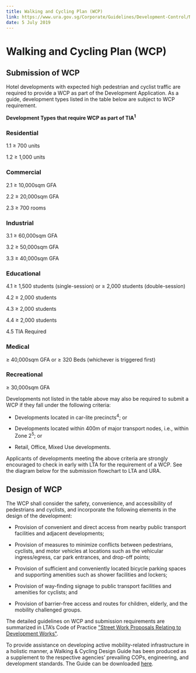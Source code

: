 ```yaml
---
title: Walking and Cycling Plan (WCP)
link: https://www.ura.gov.sg/Corporate/Guidelines/Development-Control/Non-Residential/Hotel/WCP
date: 5 July 2019
---
```


# Walking and Cycling Plan (WCP)



## Submission of WCP



Hotel developments with expected high pedestrian and cyclist traffic are required to provide a WCP as part of the Development Application. As a guide, development types listed in the table below are subject to WCP requirement.



**Development Types that require WCP as part of TIA<sup>1</sup>**



### Residential

1.1 ≥ 700 units  

1.2 ≥ 1,000 units  



### Commercial

2.1 ≥ 10,000sqm GFA  

2.2 ≥ 20,000sqm GFA  

2.3 ≥ 700 rooms  



### Industrial

3.1 ≥ 60,000sqm GFA  

3.2 ≥ 50,000sqm GFA  

3.3 ≥ 40,000sqm GFA  



### Educational

4.1 ≥ 1,500 students (single-session) or ≥ 2,000 students (double-session)  

4.2 ≥ 2,000 students  

4.3 ≥ 2,000 students  

4.4 ≥ 2,000 students  

4.5 TIA Required  



### Medical

≥ 40,000sqm GFA or ≥ 320 Beds (whichever is triggered first)  



### Recreational

≥ 30,000sqm GFA  



Developments not listed in the table above may also be required to submit a WCP if they fall under the following criteria:



- Developments located in car-lite precincts<sup>4</sup>; or

- Developments located within 400m of major transport nodes, i.e., within Zone 2<sup>5</sup>; or

- Retail, Office, Mixed Use developments.



Applicants of developments meeting the above criteria are strongly encouraged to check in early with LTA for the requirement of a WCP. See the diagram below for the submission flowchart to LTA and URA.



## Design of WCP



The WCP shall consider the safety, convenience, and accessibility of pedestrians and cyclists, and incorporate the following elements in the design of the development:



- Provision of convenient and direct access from nearby public transport facilities and adjacent developments;

- Provision of measures to minimize conflicts between pedestrians, cyclists, and motor vehicles at locations such as the vehicular ingress/egress, car park entrances, and drop-off points;

- Provision of sufficient and conveniently located bicycle parking spaces and supporting amenities such as shower facilities and lockers;

- Provision of way-finding signage to public transport facilities and amenities for cyclists; and

- Provision of barrier-free access and routes for children, elderly, and the mobility challenged groups.



The detailed guidelines on WCP and submission requirements are summarized in LTA’s Code of Practice ["Street Work Proposals Relating to Development Works"](https://www.lta.gov.sg/content/ltaweb/en/industry-matters/development-and-building-and-construction-and-utility-works/street-proposals.html).



To provide assistance on developing active mobility-related infrastructure in a holistic manner, a Walking & Cycling Design Guide has been produced as a supplement to the respective agencies’ prevailing COPs, engineering, and development standards. The Guide can be downloaded [here](https://www.lta.gov.sg/content/ltaweb/en/walk-cycle-ride/WCP.html).




